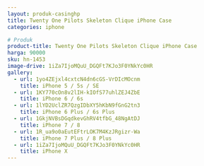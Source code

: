 ```yaml
---
layout: produk-casinghp
title: Twenty One Pilots Skeleton Clique iPhone Case
categories: iphone

# Produk
product-title: Twenty One Pilots Skeleton Clique iPhone Case
harga: 90000
sku: hn-1453
image-drive: 1iZa7IjoMQuU_DGQFt7KJo3F0YNkYc0HR
gallery:
  - url: 1yo4ZEjxl4cxtcN4dn6cGS-VrDIcMOcnm
    title: iPhone 5 / 5s / SE
  - url: 1KY770cOn8v2lIH-kIOfS77uhlZEJ4ZbE
    title: iPhone 6 / 6s
  - url: 1lYD2UclZR7QzgIDbXY5hKbN9fGnG2tn3
    title: iPhone 6 Plus / 6s Plus
  - url: 1GkjNVBsDGqdkevGhRV4tfbG_48NgAtDJ
    title: iPhone 7 / 8
  - url: 1R_ua9o0aEutEFtrLOK7M4KzJRgizr-Wa
    title: iPhone 7 Plus / 8 Plus
  - url: 1iZa7IjoMQuU_DGQFt7KJo3F0YNkYc0HR
    title: iPhone X
---
```

